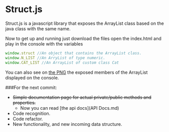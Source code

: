Struct.js
=========

Struct.js is a javascript library that exposes the ArrayList class based on the java class with the same name.

Now to get up and running just download the files open the index.html and play in the console with the variables

```javascript
window.struct //An object that contains the ArrayList class.
window.N_LIST //An ArryList of type numeric.
window.CAT_LIST //An ArrayList of custom class Cat
```

You can also see on [the PNG](structure.png) the exposed members of the ArrayList displayed on the console.

###For the next commit:
- ~~Simple documentation page for actual private/public methods and properties.~~
    - Now you can read [the api docs](API Docs.md)
- Code recognition.
- Code refactor.
- New functionality, and new incoming data structure.
